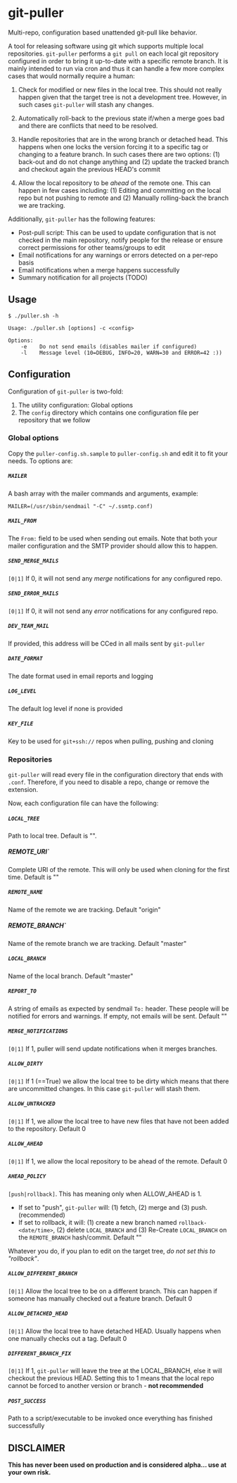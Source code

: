 # git-puller

Multi-repo, configuration based unattended git-pull like behavior.

A tool for releasing software using git which supports multiple local 
repositories. `git-puller` performs a `git pull` on
each local git repository configured in order to bring it up-to-date with a 
specific remote branch. It is mainly intended to run via cron and thus it can
handle a few more complex cases that would normally require a human:

1.  Check for modified or new files in the local tree. This should not really 
    happen given that the target tree is not a development tree. However, in 
    such cases `git-puller` will stash any changes.
    
1.  Automatically roll-back to the previous state if/when a merge goes bad
    and there are conflicts that need to be resolved.
    
1.  Handle repositories that are in the wrong branch or detached head. This
    happens when one locks the version forcing it to a specific tag
    or changing to a feature branch. In such cases there are two options: (1)
    back-out and do not change anything and (2) update the tracked branch and 
    checkout again the previous HEAD's commit

1.  Allow the local repository to be *ahead* of the remote one. This can happen
    in few cases including: (1) Editing and committing on the local repo but not
    pushing to remote and (2) Manually rolling-back the branch we are tracking.
    
Additionally, `git-puller` has the following features:

-   Post-pull script: This can be used to update configuration that is not checked
    in the main repository, notify people for the release or ensure correct
    permissions for other teams/groups to edit
-   Email notifications for any warnings or errors detected on a per-repo basis
-   Email notifications when a merge happens successfully
-   Summary notification for all projects (TODO)


## Usage ##

    $ ./puller.sh -h

    Usage: ./puller.sh [options] -c <config>

    Options:
        -e    Do not send emails (disables mailer if configured)
        -l    Message level (10=DEBUG, INFO=20, WARN=30 and ERROR=42 :))



## Configuration  ##

Configuration of `git-puller` is two-fold:

1. The utility configuration: Global options
2. The `config` directory which contains one configuration file per repository that we follow

### Global options ###

Copy the `puller-config.sh.sample` to `puller-config.sh` and edit it to fit your needs. To options are:

##### `MAILER`

A bash array with the mailer commands and arguments, example:

    MAILER=(/usr/sbin/sendmail "-C" ~/.ssmtp.conf)
    
##### `MAIL_FROM`

The `From:` field to be used when sending out emails. Note that both your mailer configuration 
and the SMTP provider should allow this to happen.

##### `SEND_MERGE_MAILS`

`[0|1]` If 0, it will not send any *merge* notifications for any configured repo. 

##### `SEND_ERROR_MAILS`

`[0|1]` If 0, it will not send any *error* notifications for any configured repo. 

##### `DEV_TEAM_MAIL`

If provided, this address will be CCed in all mails sent by `git-puller`

##### `DATE_FORMAT`

The date format used in email reports and logging

##### `LOG_LEVEL`

The default log level if none is provided

##### `KEY_FILE`

Key to be used for `git+ssh://` repos when pulling, pushing and cloning

### Repositories ###

`git-puller` will read every file in the configuration directory that ends with
`.conf`. Therefore, if you need to disable a repo, change or remove the extension.

Now, each configuration file can have the following:

##### `LOCAL_TREE`

Path to local tree. Default is "".

##### REMOTE_URI`

Complete URI of the remote. This will only be used when cloning for the first time. Default is ""

##### `REMOTE_NAME`

Name of the remote we are tracking. Default "origin"

##### REMOTE_BRANCH`

Name of the remote branch we are tracking. Default "master"

##### `LOCAL_BRANCH`

Name of the local branch. Default "master"

##### `REPORT_TO`

A string of emails as expected by sendmail `To:` header. These people will be
notified for errors and warnings. If empty, not emails will be sent. Default ""

##### `MERGE_NOTIFICATIONS`

`[0|1]` If 1, puller will send update notifications when it merges branches.

##### `ALLOW_DIRTY`

`[0|1]` If 1 (==True) we allow the local tree to be dirty which means that there are uncommitted
changes. In this case `git-puller` will stash them.

##### `ALLOW_UNTRACKED`

`[0|1]` If 1, we allow the local tree to have new files that have not been added to the
repository. Default 0

##### `ALLOW_AHEAD`

`[0|1]` If 1, we allow the local repository to be ahead of the remote. Default 0

##### `AHEAD_POLICY`

`[push|rollback]`. This has meaning only when ALLOW_AHEAD is 1. 

- If set to "push", `git-puller` will: (1) fetch, (2) merge and (3) push. (recommended)
- If set to rollback, it will: (1) create a new branch named `rollback-<date/time>`,
     (2) delete `LOCAL_BRANCH` and (3) Re-Create `LOCAL_BRANCH` on the `REMOTE_BRANCH` hash/commit. Default ""

Whatever you do, if you plan to edit on the target tree, *do not set this to "rollback"*.


##### `ALLOW_DIFFERENT_BRANCH`

`[0|1]` Allow the local tree to be on a different branch. This can happen if someone 
has manually checked out a feature branch. Default 0

##### `ALLOW_DETACHED_HEAD`

`[0|1]` Allow the local tree to have detached HEAD. Usually happens when one manually 
checks out a tag. Default 0

##### `DIFFERENT_BRANCH_FIX`

`[0|1]` If 1, `git-puller` will leave the tree at the LOCAL_BRANCH, else it will checkout the previous HEAD.
Setting this to 1 means that the local repo cannot be forced to another version or branch - **not recommended**

##### `POST_SUCCESS`

Path to a script/executable to be invoked once everything has finished successfully

## DISCLAIMER ##

**This has never been used on production and is considered alpha... use at your own risk.**
